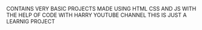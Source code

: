 CONTAINS VERY BASIC PROJECTS MADE USING HTML CSS AND JS WITH THE HELP OF CODE WITH HARRY YOUTUBE CHANNEL
THIS IS JUST A LEARNIG PROJECT
